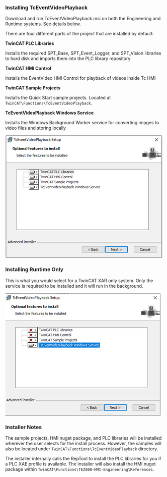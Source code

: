 ### Installing TcEventVideoPlayback

Download and run TcEventVideoPlayback.msi on both the Engineering and Runtime systems.
See details below.

There are four different parts of the project that are installed by default:

**TwinCAT PLC Libraries**

Installs the required SPT_Base, SPT_Event_Logger, and SPT_Vision libraries to hard disk and imports them into the PLC library repository

**TwinCAT HMI Control**

Installs the EventVideo HMI Control for playback of videos inside Tc HMI

**TwinCAT Sample Projects**

Installs the Quick Start sample projects. Located at ```TwinCAT\Functions\TcEventVideoPlayback```.

**TcEventVideoPlayback Windows Service**

Installs the Windows Background Worker service for converting images to video files and storing locally

![Installer](../Images/Installer.PNG)

### Installing Runtime Only

This is what you would select for a TwinCAT XAR only system. Only the service is required to be installed and it will run in the background.


![InstallerRuntimeOnly](../Images/InstallerRuntimeOnly.PNG)



### Installer Notes

The sample projects, HMI nuget package, and PLC libraries will be installed wherever the user selects for the install process. However, the samples will also be located under ```TwinCAT\Functions\TcEventVideoPlayback``` directory.

The installer internally calls the RepTool to install the PLC libraries for you if a PLC XAE profile is available. The installer will also install the HMI nuget package within ```TwinCAT\Functions\TE2000-HMI-Engineering\References```.

